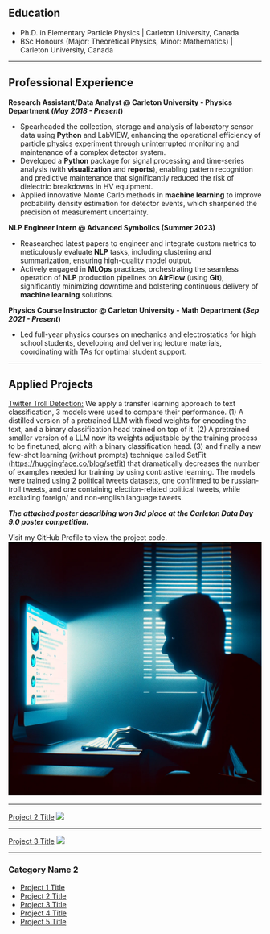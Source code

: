 ## Education
- Ph.D. in Elementary Particle Physics | Carleton University, Canada
- BSc Honours (Major: Theoretical Physics, Minor: Mathematics) | Carleton University, Canada
  
---

## Professional Experience

**Research Assistant/Data Analyst @ Carleton University - Physics Department (_May 2018 - Present_)**
- Spearheaded the collection, storage and analysis of laboratory sensor data using **Python** and LabVIEW, enhancing the operational efficiency of particle physics experiment through uninterrupted monitoring and maintenance of a complex detector system.
- Developed a **Python** package for signal processing and time-series analysis (with **visualization** and **reports**), enabling pattern recognition and predictive maintenance that significantly reduced the risk of dielectric breakdowns in HV equipment.
- Applied innovative Monte Carlo methods in **machine learning** to improve probability density estimation for detector events, which sharpened the precision of measurement uncertainty. 


**NLP Engineer Intern @ Advanced Symbolics (Summer 2023)**
- Reasearched latest papers to engineer and integrate custom metrics to meticulously evaluate **NLP** tasks, including clustering and summarization, ensuring high-quality model output.
- Actively engaged in **MLOps** practices, orchestrating the seamless operation of **NLP** production pipelines on **AirFlow** (using **Git**), significantly minimizing downtime and bolstering continuous delivery of **machine learning** solutions.

**Physics Course Instructor @ Carleton University - Math Department (_Sep 2021 - Present_)**
- Led full-year physics courses on mechanics and electrostatics for high school students, developing and delivering lecture materials, coordinating with TAs for optimal student support.

---
## Applied Projects

[Twitter Troll Detection:](/resources/TwitterTroll_poster.png)
We apply a transfer learning approach to text classification, 3 models were used to compare their performance. (1) A distilled version of a pretrained LLM with fixed weights for encoding the text, and a binary classification head trained on top of it. (2) A pretrained smaller version of a LLM now its weights adjustable by the training process to be finetuned, along with a binary classification head. (3) and finally a new few-shot learning (without prompts) technique called SetFit (https://huggingface.co/blog/setfit) that dramatically decreases the number of examples needed for training by using contrastive learning. The models were trained using 2 political tweets datasets, one confirmed to be russian-troll tweets, and one containing election-related political tweets, while excluding foreign/ and non-english language tweets.

**_The attached poster describing won 3rd place at the Carleton Data Day 9.0 poster competition._**

Visit my GitHub Profile to view the project code.
<img src="/resources/TwitterTroll_cover.png?raw=true"/>

---
[Project 2 Title](/pdf/sample_presentation.pdf)
<img src="images/dummy_thumbnail.jpg?raw=true"/>

---
[Project 3 Title](http://example.com/)
<img src="images/dummy_thumbnail.jpg?raw=true"/>

---

### Category Name 2

- [Project 1 Title](http://example.com/)
- [Project 2 Title](http://example.com/)
- [Project 3 Title](http://example.com/)
- [Project 4 Title](http://example.com/)
- [Project 5 Title](http://example.com/)


